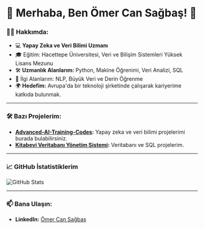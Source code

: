 # 🌟 Merhaba, Ben Ömer Can Sağbaş! 🌟

### 👨‍💻 Hakkımda:
- 💻 **Yapay Zeka ve Veri Bilimi Uzmanı**
- 🎓 Eğitim: Hacettepe Üniversitesi, Veri ve Bilişim Sistemleri Yüksek Lisans Mezunu
- 🛠️ **Uzmanlık Alanlarım:** Python, Makine Öğrenimi, Veri Analizi, SQL
- 🌟 İlgi Alanlarım: NLP, Büyük Veri ve Derin Öğrenme
- 🌍 **Hedefim:** Avrupa'da bir teknoloji şirketinde çalışarak kariyerime katkıda bulunmak.

---

### 🛠️ **Bazı Projelerim:**
- **[Advanced-AI-Training-Codes](https://github.com/OCanSagbas/Advanced-AI-Training-Codes):**
  Yapay zeka ve veri bilimi projelerimi burada bulabilirsiniz.
- **[Kitabevi Veritabanı Yönetim Sistemi](https://github.com/OCanSagbas/Kitabevi-Veritabani):**
  Veritabanı ve SQL projelerim.

---

### 📈 **GitHub İstatistiklerim**
![GitHub Stats](https://github-readme-stats.vercel.app/api?username=OCanSagbas&show_icons=true&theme=radical)

---

### 📫 Bana Ulaşın:
- **LinkedIn:** [Ömer Can Sağbaş](https://www.linkedin.com/in/omercansagbas/)
